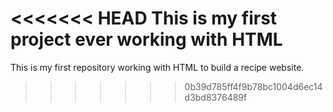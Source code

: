 <<<<<<< HEAD
This is my first project ever working with HTML
=======
This is my first repository working with HTML to build a recipe website. 
>>>>>>> 0b39d785ff4f9b78bc1004d6ec14d3bd8376489f
